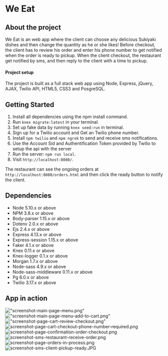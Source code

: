 # We Eat

## About the project

We Eat is an web app where the client can choose any delicious Sukiyaki dishes and then change the quantity as he or she likes! Before checkout, the client has to review his order and enter his phone number to get notified when the order is ready to pickup. When the client checkout, the restaurant get notified by sms, and then reply to the client with a time to pickup.

#### Project setup

The project is built as a full stack web app using Node, Express, jQuery, AJAX, Twilio API, HTML5, CSS3 and PosgreSQL.

## Getting Started

1. Install all dependencies using the npm install command.
2. Run `knex migrate:latest` in your terminal.
3. Set up fake data by running `knex seed:run` in terminal.
4. Sign up for a Twilio account and Get an Twilio phone number.
5. Install `npm twilio` and `npm ngrok` to send and receive sms notifications.
6. Use the Account Sid and Authentification Token provided by Twilio to setup the api with the server
7. Run the server: `npm run local`.
8. Visit `http://localhost:8080/`.

The restaurant can see the ongoing orders at `http://localhost:8080/orders.html` and then click the ready button to notify the client.

## Dependencies

- Node 5.10.x or above
- NPM 3.8.x or above
- Body-parser 1.15.x or above
- Dotenv 2.0.x or above
- Ejs 2.4.x or above
- Express 4.13.x or above
- Express-session 1.15.x or above
- Faker 4.1.x or above
- Knex 0.11.x or above
- Knex-logger 0.1.x or above
- Morgan 1.7.x or above
- Node-sass 4.9.x or above
- Node-sass-middleware 0.11.x or above
- Pg 6.0.x or above
- Twilio 3.17.x or above

## App in action

!["screenshot-main-page-menu.png"](https://github.com/JJMin/we-eat/blob/feature/impl-api/docs/screenshot-main-page-menu.png?raw=true)
!["screenshot-main-page-menu-add-to-cart.png"](https://github.com/JJMin/we-eat/blob/feature/impl-api/docs/screenshot-main-page-menu-add-to-cart.png?raw=true)
!["screenshot-page-cart-review-checkout.png"](https://github.com/JJMin/we-eat/blob/feature/impl-api/docs/screenshot-page-cart-review-checkout.png?raw=true)
![screenshot-page-cart-checkout-phone-number-required.png](https://github.com/JJMin/we-eat/blob/feature/impl-api/docs/screenshot-page-cart-checkout-phone-number-required.png?raw=true)
![screenshot-page-confirmation-order-checkout.png](https://github.com/JJMin/we-eat/blob/feature/impl-api/docs/screenshot-page-confirmation-order-checkout.png?raw=true)
![screenshot-sms-restaurant-receive-order.png](https://github.com/JJMin/we-eat/blob/feature/impl-api/docs/screenshot-sms-restaurant-receive-order.png?raw=true)
![screenshot-page-orders-in-process.png](https://github.com/JJMin/we-eat/blob/feature/impl-api/docs/screenshot-sms-restaurant-receive-order.png?raw=true)
![screenshot-sms-client-pickup-ready.JPG](https://github.com/JJMin/we-eat/blob/feature/impl-api/docs/screenshot-sms-client-pickup-ready.JPG?raw=true)